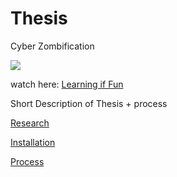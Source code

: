 # Thesis
Cyber Zombification

![]({{site.baseurl}}//Education.png)


watch here: [Learning if Fun](https://youtu.be/_1-43Bd7kPM)

Short Description of Thesis + process

[Research](Research.md)

[Installation](Installation.md)

[Process](Process.md)
